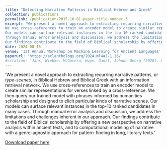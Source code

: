 ```yaml
---
title: "Detecting Narrative Patterns in Biblical Hebrew and Greek"
collection: publications
permalink: /publication/2015-10-01-paper-title-number-3
excerpt: 'We present a novel approach to extracting recurring narrative patterns, or _type-scenes_, in Biblical Hebrew and Biblical Greek with an information retrieval network. 
We use cross-references to train an encoder model to create similar representations for verses linked by a cross-reference. We then query our trained model with phrases informed by humanities scholarship and designed to elicit particular kinds of narrative scenes. 
Our models can surface relevant instances in the top-10 ranked candidates in many cases.
Through manual error analysis and discussion, we address the limitations and challenges inherent in our approach. 
Our findings contribute to the field of Biblical scholarship by offering a new perspective on narrative analysis within ancient texts, and to computational modeling of narrative with a genre-agnostic approach for pattern-finding in long, literary texts.'
date: 2024-08-15
venue: '1st Annual Workshop on Machine Learning for Ancient Languages'
paperurl: 'https://aclanthology.org/2024.ml4al-1.26/'
#citation: 'Jahr, Wiebke. McGovern, Hope. Danzl, Johann Georg (2020). &quot;Paper Title Number 3.&quot; <i>Journal 1</i>. 1(3).'
---
```

'We present a novel approach to extracting recurring narrative patterns, or _type-scenes_, in Biblical Hebrew and Biblical Greek with an information retrieval network. 
We use cross-references to train an encoder model to create similar representations for verses linked by a cross-reference. We then query our trained model with phrases informed by humanities scholarship and designed to elicit particular kinds of narrative scenes. 
Our models can surface relevant instances in the top-10 ranked candidates in many cases.
Through manual error analysis and discussion, we address the limitations and challenges inherent in our approach. 
Our findings contribute to the field of Biblical scholarship by offering a new perspective on narrative analysis within ancient texts, and to computational modeling of narrative with a genre-agnostic approach for pattern-finding in long, literary texts.'

[Download paper here](https://aclanthology.org/2024.ml4al-1.26/)

<!-- Recommended citation: Your Name, You. (2015). "Paper Title Number 3." <i>Focus on Microscopy</i>. 1(3). -->